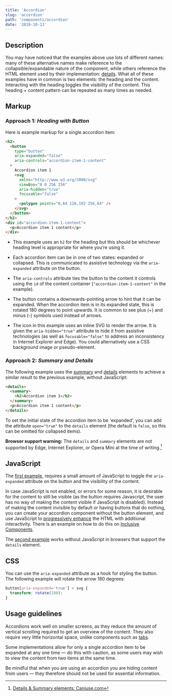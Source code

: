 ```yaml
---
title: 'Accordion'
slug: 'accordion'
path: 'components/accordion'
date: '2019-10-13'
---
```


## Description

You may have noticed that the examples above use lots of different names: many of these alternative names make reference to the collapsible/expandable nature of the component, while others reference the HTML element used by their implementation: [details](https://developer.mozilla.org/en-US/docs/Web/HTML/Element/details). What all of these examples have in common is two elements: the heading and the content. Interacting with the heading toggles the visibility of the content. This heading + content pattern can be repeated as many times as needed.

## Markup

### Approach 1: _Heading with Button_

Here is example markup for a single accordion item:

```html
<h2>
  <button
    type="button"
    aria-expanded="false"
    aria-controls="accordion-item-1-content"
  >
    Accordion item 1
    <svg
      xmlns="http://www.w3.org/2000/svg"
      viewBox="0 0 256 256"
      aria-hidden="true"
      focusable="false"
    >
      <polygon points="0,64 128,192 256,64" />
    </svg>
  </button>
</h2>
<div id="accordion-item-1-content">
  <p>Accordion item 1 content</p>
</div>
```

- This example uses an `h2` for the heading but this should be whichever heading level is appropriate for where you’re using it.

- Each accordion item can be in one of two states: expanded or collapsed. This is communicated to assistive technology via the `aria-expanded` attribute on the button.

- The `aria-controls` attribute ties the button to the content it controls using the `id` of the content container (`"accordion-item-1-content"` in the example).

- The button contains a downwards-pointing arrow to hint that it can be expanded. When the accordion item is in its expanded state, this is rotated 180 degrees to point upwards. It is common to see plus (+) and minus (-) symbols used instead of arrows.

- The icon in this example uses an inline SVG to render the arrow. It is given the `aria-hidden="true"` attribute to hide it from assistive technologies (as well as `focusable="false"` to address an inconsistency in Internet Explorer and Edge). You could alternatively use a CSS background image or pseudo-element.

### Approach 2: _Summary and Details_

The following example uses the [summary](https://developer.mozilla.org/en-US/docs/Web/HTML/Element/summary) and [details](https://developer.mozilla.org/en-US/docs/Web/HTML/Element/details) elements to achieve a similar result to the previous example, without JavaScript:

```html
<details>
  <summary>
    <h2>Accordion item 1</h2>
  </summary>
  <p>Accordion item 1 content</p>
</details>
```

To set the initial state of the accordion item to be 'expanded', you can add the attribute `open="true"` to the `details` element (the default is `false`, so this can be omitted for collapsed items).

**Browser support warning:** The `details` and `summary` elements are not supported by Edge, Internet Explorer, or Opera Mini at the time of writing.[^1]

## JavaScript

The [first example](#approach-1-heading-with-button), requires a small amount of JavaScript to toggle the `aria-expanded` attribute on the button and the visibility of the content.

In case JavaScript is not enabled, or errors for some reason, it is desirable for the content to still be visible (as the button requires Javascript, the user has no way of making the content visible if JavaScript is disabled). Instead of making the content invisible by default or having buttons that do nothing, you can create your accordion component without the button element, and use JavaScript to [progressively enhance](https://www.gov.uk/service-manual/technology/using-progressive-enhancement) the HTML with additional interactivity. There is an example on how to do this on [Inclusive Components](https://inclusive-components.design/collapsible-sections/).

The [second example](#approach-2-summary-and-details) works without JavaScript in browsers that support the `details` element.

## CSS

You can use the `aria-expanded` attribute as a hook for styling the button. The following example will rotate the arrow 180 degrees:

```css
button[aria-expanded='true'] > svg {
  transform: rotate(180);
}
```

## Usage guidelines

Accordions work well on smaller screens, as they reduce the amount of vertical scrolling required to get an overview of the content. They also require very little horizontal space, unlike components such as [tabs](/components/tabs).

Some implementations allow for only a single accordion item to be expanded at any one time — do this with caution, as some users may wish to view the content from two items at the same time.

Be mindful that when you are using an accordion you are hiding content from users — they therefore should not be used for essential information.

[^1]: [Details & Summary elements: Caniuse.com](https://caniuse.com/#feat=details)
